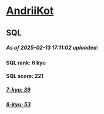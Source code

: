 # [AndriiKot](https://www.codewars.com/users/AndriiKot) 
## SQL

##### As of 2025-02-13 17:11:02 uploaded:

#### SQL rank: 6 kyu

#### SQL score: 221

##### [7-kyu: 39](https://github.com/AndriiKot/SQL__CodeWars/tree/main/kyu-7)

##### [8-kyu: 53](https://github.com/AndriiKot/SQL__CodeWars/tree/main/kyu-8)

